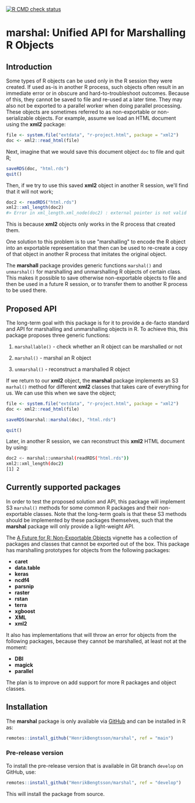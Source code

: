 <div id="badges"><!-- pkgdown markup -->
 <a href="https://github.com/HenrikBengtsson/marshal/actions?query=workflow%3AR-CMD-check"><img border="0" src="https://github.com/HenrikBengtsson/marshal/actions/workflows/R-CMD-check.yaml/badge.svg?branch=develop" alt="R CMD check status"/></a>      
</div>

# marshal: Unified API for Marshalling R Objects

## Introduction

Some types of R objects can be used only in the R session they were
created.  If used as-is in another R process, such objects often
result in an immediate error or in obscure and hard-to-troubleshoot
outcomes.  Because of this, they cannot be saved to file and re-used
at a later time.  They may also not be exported to a parallel worker
when doing parallel processing.  These objects are sometimes referred
to as non-exportable or non-serializable objects.  For example, assume
we load an HTML document using the **xml2** package:

```r
file <- system.file("extdata", "r-project.html", package = "xml2")
doc <- xml2::read_html(file)
```

Next, imagine that we would save this document object `doc` to file
and quit R;

```r
saveRDS(doc, "html.rds")
quit()
```

Then, if we try to use this saved **xml2** object in another R
session, we'll find that it will not work;

```r
doc2 <- readRDS("html.rds")
xml2::xml_length(doc2)
#> Error in xml_length.xml_node(doc2) : external pointer is not valid
```

This is because **xml2** objects only works in the R process that
created them.

One solution to this problem is to use "marshalling" to encode the R
object into an exportable representation that then can be used to
re-create a copy of that object in another R process that imitates the
original object.

The **marshall** package provides generic functions `marshal()` and
`unmarshal()` for marshalling and unmarshalling R objects of certain
class.  This makes it possible to save otherwise non-exportable
objects to file and then be used in a future R session, or to transfer
them to another R process to be used there.


## Proposed API

The long-term goal with this package is for it to provide a de-facto
standard and API for marshalling and unmarshalling objects in R.  To
achieve this, this package proposes three generic functions:

 1. `marshallable()` - check whether an R object can be marshalled or
    not
 
 2. `marshal()` - marshal an R object
 
 3. `unmarshal()` - reconstruct a marshalled R object


If we return to our **xml2** object, the **marshal** package
implements an S3 `marhal()` method for different **xml2** classes that
takes care of everything for us.  We can use this when we save the
object;

```r
file <- system.file("extdata", "r-project.html", package = "xml2")
doc <- xml2::read_html(file)

saveRDS(marshal::marshal(doc), "html.rds")

quit()
```

Later, in another R session, we can reconstruct this **xml2** HTML
document by using:

```sh
doc2 <- marshal::unmarshal(readRDS("html.rds"))
xml2::xml_length(doc2)
[1] 2
```
    

## Currently supported packages

In order to test the proposed solution and API, this package will
implement S3 `marshal()` methods for some common R packages and their
non-exportable classes.  Note that the long-term goals is that these
S3 methods should be implemented by these packages themselves, such
that the **marshal** package will only provide a light-weight API.

The [A Future for R: Non-Exportable Objects] vignette has a collection
of packages and classes that cannot be exported out of the box.  This
package has marshalling prototypes for objects from the following
packages:

* **caret**
* **data.table**
* **keras**
* **ncdf4**
* **parsnip**
* **raster**
* **rstan**
* **terra**
* **xgboost**
* **XML**
* **xml2**

It also has implementations that will throw an error for objects from
the following packages, because they cannot be marshalled, at least
not at the moment:

* **DBI**
* **magick**
* **parallel**

The plan is to improve on add support for more R packages and object
classes.


## Installation

The **marshal** package is only available via
[GitHub](https://github.com/HenrikBengtsson/marshal) and can be
installed in R as:

```r
remotes::install_github("HenrikBengtsson/marshal", ref = "main")
```


### Pre-release version

To install the pre-release version that is available in Git branch
`develop` on GitHub, use:

```r
remotes::install_github("HenrikBengtsson/marshal", ref = "develop")
```

This will install the package from source.

<!-- pkgdown-drop-below -->


[A Future for R: Non-Exportable Objects]: https://cran.r-project.org/package=future/vignettes/future-4-non-exportable-objects.html
